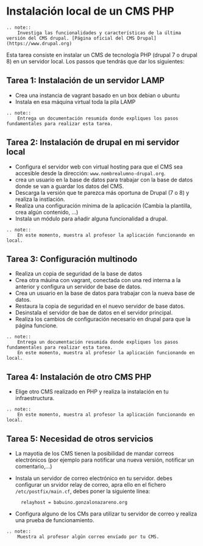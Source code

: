 # Instalación local de un CMS PHP 

```eval_rst
.. note::
	Investiga las funcionalidades y características de la última versión del CMS drupal. [Página oficial del CMS Drupal](https://www.drupal.org)
```

Esta tarea consiste en instalar un CMS de tecnología PHP (drupal 7 o drupal 8) en un servidor local. Los passos que tendrás que dar los siguientes:

## Tarea 1: Instalación de un servidor LAMP

* Crea una instancia de vagrant basado en un box debian o ubuntu
* Instala en esa máquina virtual toda la pila LAMP

```eval_rst
.. note:: 
	Entrega un documentación resumida donde expliques los pasos fundamentales para realizar esta tarea.
```

## Tarea 2: Instalación de drupal en mi servidor local

* Configura el servidor web con virtual hosting para que el CMS sea accesible desde la dirección: `www.nombrealumno-drupal.org`.
* crea un usuario en la base de datos para trabajar con la base de datos donde se van a guardar los datos del CMS.
* Descarga la versión que te parezca más oportuna de Drupal (7 o 8) y realiza la instlación.
* Realiza una configuración mínima de la aplicación (Cambia la plantilla, crea algún contenido, ...)
* Instala un módulo para añadir alguna funcionalidad a drupal.

```eval_rst
.. note:: 
	En este momento, muestra al profesor la aplicación funcionando en local.
```

## Tarea 3: Configuración multinodo

* Realiza un copia de seguridad de la base de datos
* Crea otra máuina con vagrant, conectada con una red interna a la anterior y configura un servidor de base de datos.
* Crea un usuario en la base de datos para trabajar con la nueva base de datos.
* Restaura la copia de seguridad en el nuevo servidor de base datos.
* Desinstala el servidor de bae de datos en el servidor principal.
* Realiza los cambios de configuración necesario en drupal para que la página funcione.

```eval_rst
.. note:: 
	Entrega un documentación resumida donde expliques los pasos fundamentales para realizar esta tarea.
	En este momento, muestra al profesor la aplicación funcionando en local.
```

## Tarea 4: Instalación de otro CMS PHP

* Elige otro CMS realizado en PHP y realiza la instalación en tu infraestructura.

```eval_rst
.. note:: 
	En este momento, muestra al profesor la aplicación funcionando en local.
```

## Tarea 5: Necesidad de otros servicios

* La mayotia de los CMS tienen la posibilidad de mandar correos electrónicos (por ejemplo para notificar una nueva versión, notificar un comentario,...)
* Instala un servidor de correo electrónico en tu servidor. debes configurar un srvidor relay de correo, apra ello en el fichero `/etc/postfix/main.cf`, debes poner la siguiente línea:

		relayhost = babuino.gonzalonazareno.org

* Configura alguno de los CMs para utilizar tu servidor de correo y realiza una prueba de funcionamiento.

```eval_rst
.. note:: 
	Muestra al profesor algún correo envíado por tu CMS.
```

